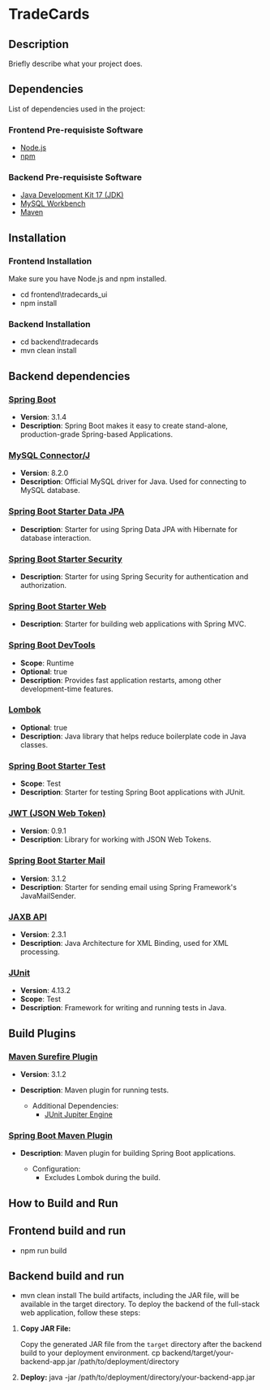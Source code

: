 # TradeCards

## Description

Briefly describe what your project does.

## Dependencies

List of dependencies used in the project:

### Frontend Pre-requisiste Software

- [Node.js](https://nodejs.org/)
- [npm](https://www.npmjs.com/)

### Backend Pre-requisiste Software

- [Java Development Kit 17 (JDK)](https://www.oracle.com/java/technologies/javase/jdk17-archive-downloads.html)
- [MySQL Workbench](https://www.mysql.com/products/workbench/)
- [Maven](https://maven.apache.org/)

## Installation

### Frontend Installation

Make sure you have Node.js and npm installed.

- cd frontend\tradecards_ui
- npm install

### Backend Installation

- cd backend\tradecards
- mvn clean install

## Backend dependencies

### [Spring Boot](https://spring.io/projects/spring-boot)

- **Version**: 3.1.4
- **Description**: Spring Boot makes it easy to create stand-alone, production-grade Spring-based Applications.

### [MySQL Connector/J](https://dev.mysql.com/downloads/connector/j/)

- **Version**: 8.2.0
- **Description**: Official MySQL driver for Java. Used for connecting to MySQL database.

### [Spring Boot Starter Data JPA](https://spring.io/guides/gs/accessing-data-jpa/)

- **Description**: Starter for using Spring Data JPA with Hibernate for database interaction.

### [Spring Boot Starter Security](https://spring.io/guides/gs/securing-web/)

- **Description**: Starter for using Spring Security for authentication and authorization.

### [Spring Boot Starter Web](https://spring.io/guides/gs/serving-web-content/)

- **Description**: Starter for building web applications with Spring MVC.

### [Spring Boot DevTools](https://docs.spring.io/spring-boot/docs/current/reference/html/using.html#using.devtools)

- **Scope**: Runtime
- **Optional**: true
- **Description**: Provides fast application restarts, among other development-time features.

### [Lombok](https://projectlombok.org/)

- **Optional**: true
- **Description**: Java library that helps reduce boilerplate code in Java classes.

### [Spring Boot Starter Test](https://docs.spring.io/spring-boot/docs/current/reference/html/spring-boot-features.html#boot-features-testing)

- **Scope**: Test
- **Description**: Starter for testing Spring Boot applications with JUnit.

### [JWT (JSON Web Token)](https://github.com/jwtk/jjwt)

- **Version**: 0.9.1
- **Description**: Library for working with JSON Web Tokens.

### [Spring Boot Starter Mail](https://docs.spring.io/spring-boot/docs/current/reference/html/using.html#using.mail)

- **Version**: 3.1.2
- **Description**: Starter for sending email using Spring Framework's JavaMailSender.

### [JAXB API](https://javaee.github.io/jaxb-v2/)

- **Version**: 2.3.1
- **Description**: Java Architecture for XML Binding, used for XML processing.

### [JUnit](https://junit.org/junit4/)

- **Version**: 4.13.2
- **Scope**: Test
- **Description**: Framework for writing and running tests in Java.

## Build Plugins

### [Maven Surefire Plugin](https://maven.apache.org/surefire/maven-surefire-plugin/)

- **Version**: 3.1.2
- **Description**: Maven plugin for running tests.

    - Additional Dependencies:
        - [JUnit Jupiter Engine](https://junit.org/junit5/docs/current/user-guide/#running-tests-build-plugins)

### [Spring Boot Maven Plugin](https://docs.spring.io/spring-boot/docs/current/maven-plugin/reference/htmlsingle/)

- **Description**: Maven plugin for building Spring Boot applications.

    - Configuration:
        - Excludes Lombok during the build.

## How to Build and Run

## Frontend build and run

- npm run build

## Backend build and run

- mvn clean install
The build artifacts, including the JAR file, will be available in the target directory.
To deploy the backend of the full-stack web application, follow these steps:

1. **Copy JAR File:**

   Copy the generated JAR file from the `target` directory after the backend build to your deployment environment.
   cp backend/target/your-backend-app.jar /path/to/deployment/directory

2. **Deploy:**
    java -jar /path/to/deployment/directory/your-backend-app.jar
